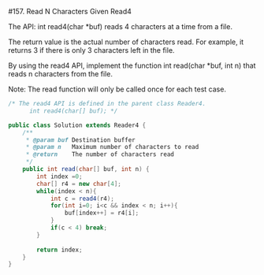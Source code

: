 #157. Read N Characters Given Read4

The API: int read4(char *buf) reads 4 characters at a time from a file.

The return value is the actual number of characters read. For example, it returns 3 if there is only 3 characters left in the file.

By using the read4 API, implement the function int read(char *buf, int n) that reads n characters from the file.

Note:
The read function will only be called once for each test case.


```java
/* The read4 API is defined in the parent class Reader4.
      int read4(char[] buf); */

public class Solution extends Reader4 {
    /**
     * @param buf Destination buffer
     * @param n   Maximum number of characters to read
     * @return    The number of characters read
     */
    public int read(char[] buf, int n) {
        int index =0;
        char[] r4 = new char[4];
        while(index < n){
            int c = read4(r4);
            for(int i=0; i<c && index < n; i++){
                buf[index++] = r4[i];
            }
            if(c < 4) break;
        }
        
        return index;
    }
}
```
